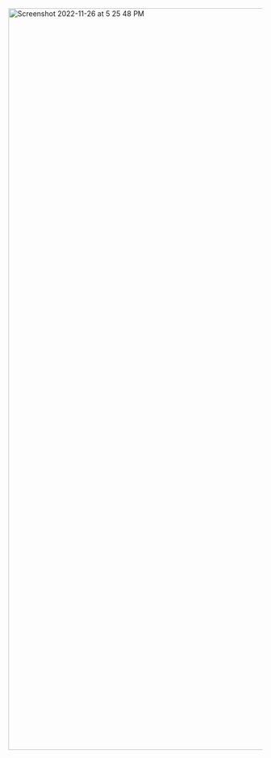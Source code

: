 <img width="1470" alt="Screenshot 2022-11-26 at 5 25 48 PM" src="https://user-images.githubusercontent.com/111449105/204087600-0ef89937-28e3-4c5b-b0ea-66fe8005c376.png">
